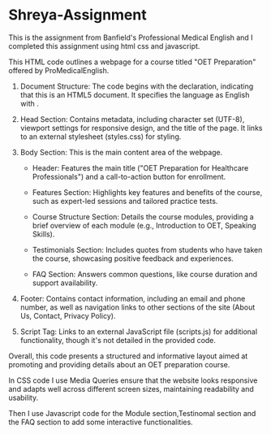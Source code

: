 # Shreya-Assignment
This is the assignment from Banfield's Professional Medical English and I completed this assignment using html css and javascript.  

This HTML code outlines a webpage for a course titled "OET Preparation" offered by ProMedicalEnglish. 

1. Document Structure: The code begins with the <!DOCTYPE html> declaration, indicating that this is an HTML5 document. It specifies the language as English with <html lang="en">.

2. Head Section: Contains metadata, including character set (UTF-8), viewport settings for responsive design, and the title of the page. It links to an external stylesheet (styles.css) for styling.

3. Body Section: This is the main content area of the webpage.

   - Header: Features the main title ("OET Preparation for Healthcare Professionals") and a call-to-action button for enrollment.
   
   - Features Section: Highlights key features and benefits of the course, such as expert-led sessions and tailored practice tests.
   
   - Course Structure Section: Details the course modules, providing a brief overview of each module (e.g., Introduction to OET, Speaking Skills).
   
   - Testimonials Section: Includes quotes from students who have taken the course, showcasing positive feedback and experiences.
   
   - FAQ Section: Answers common questions, like course duration and support availability.

4. Footer: Contains contact information, including an email and phone number, as well as navigation links to other sections of the site (About Us, Contact, Privacy Policy).

5. Script Tag: Links to an external JavaScript file (scripts.js) for additional functionality, though it's not detailed in the provided code.

Overall, this code presents a structured and informative layout aimed at promoting and providing details about an OET preparation course.

In CSS code I use Media Queries  ensure that the website looks responsive and  adapts well across different screen sizes, maintaining readability and usability.  

Then I use Javascript code for the Module section,Testinomal section and the FAQ section to add some interactive functionalities. 
